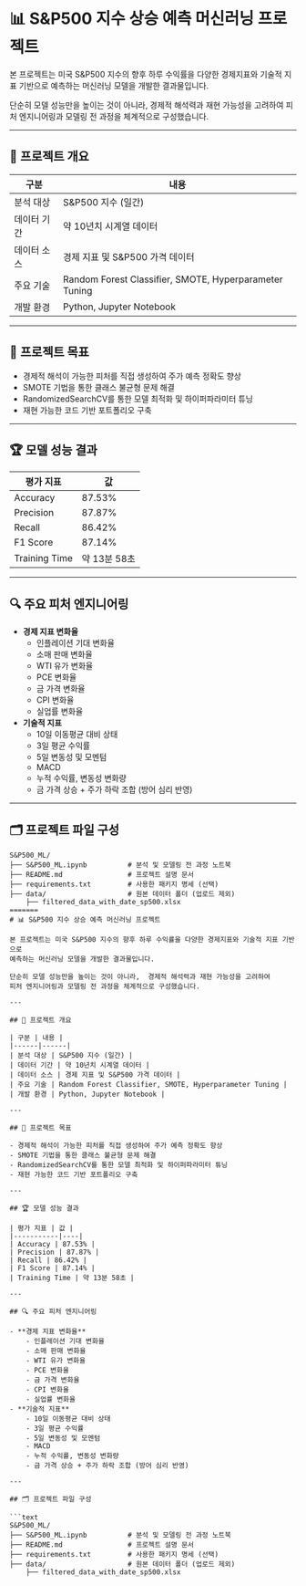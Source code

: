 # 📊 S&P500 지수 상승 예측 머신러닝 프로젝트

본 프로젝트는 미국 S&P500 지수의 향후 하루 수익률을 다양한 경제지표와 기술적 지표 기반으로 예측하는 머신러닝 모델을 개발한 결과물입니다.  

단순히 모델 성능만을 높이는 것이 아니라, 경제적 해석력과 재현 가능성을 고려하여 피처 엔지니어링과 모델링 전 과정을 체계적으로 구성했습니다.

---

## 📌 프로젝트 개요

| 구분 | 내용 |
|------|------|
| 분석 대상 | S&P500 지수 (일간) |
| 데이터 기간 | 약 10년치 시계열 데이터 |
| 데이터 소스 | 경제 지표 및 S&P500 가격 데이터 |
| 주요 기술 | Random Forest Classifier, SMOTE, Hyperparameter Tuning |
| 개발 환경 | Python, Jupyter Notebook |

---

## 🎯 프로젝트 목표

- 경제적 해석이 가능한 피처를 직접 생성하여 주가 예측 정확도 향상
- SMOTE 기법을 통한 클래스 불균형 문제 해결
- RandomizedSearchCV를 통한 모델 최적화 및 하이퍼파라미터 튜닝
- 재현 가능한 코드 기반 포트폴리오 구축

---

## 🏆 모델 성능 결과

| 평가 지표 | 값 |
|-----------|----|
| Accuracy | 87.53% |
| Precision | 87.87% |
| Recall | 86.42% |
| F1 Score | 87.14% |
| Training Time | 약 13분 58초 |

---

## 🔍 주요 피처 엔지니어링

- **경제 지표 변화율**
    - 인플레이션 기대 변화율
    - 소매 판매 변화율
    - WTI 유가 변화율
    - PCE 변화율
    - 금 가격 변화율
    - CPI 변화율
    - 실업률 변화율
- **기술적 지표**
    - 10일 이동평균 대비 상태
    - 3일 평균 수익률
    - 5일 변동성 및 모멘텀
    - MACD
    - 누적 수익률, 변동성 변화량
    - 금 가격 상승 + 주가 하락 조합 (방어 심리 반영)

---

## 🗂️ 프로젝트 파일 구성

```text
S&P500_ML/
├── S&P500_ML.ipynb          # 분석 및 모델링 전 과정 노트북
├── README.md                # 프로젝트 설명 문서
├── requirements.txt         # 사용한 패키지 명세 (선택)
├── data/                    # 원본 데이터 폴더 (업로드 제외)
    ├── filtered_data_with_date_sp500.xlsx
=======
# 📊 S&P500 지수 상승 예측 머신러닝 프로젝트

본 프로젝트는 미국 S&P500 지수의 향후 하루 수익률을 다양한 경제지표와 기술적 지표 기반으로
예측하는 머신러닝 모델을 개발한 결과물입니다.  

단순히 모델 성능만을 높이는 것이 아니라,  경제적 해석력과 재현 가능성을 고려하여
피처 엔지니어링과 모델링 전 과정을 체계적으로 구성했습니다.

---

## 📌 프로젝트 개요

| 구분 | 내용 |
|------|------|
| 분석 대상 | S&P500 지수 (일간) |
| 데이터 기간 | 약 10년치 시계열 데이터 |
| 데이터 소스 | 경제 지표 및 S&P500 가격 데이터 |
| 주요 기술 | Random Forest Classifier, SMOTE, Hyperparameter Tuning |
| 개발 환경 | Python, Jupyter Notebook |

---

## 🎯 프로젝트 목표

- 경제적 해석이 가능한 피처를 직접 생성하여 주가 예측 정확도 향상
- SMOTE 기법을 통한 클래스 불균형 문제 해결
- RandomizedSearchCV를 통한 모델 최적화 및 하이퍼파라미터 튜닝
- 재현 가능한 코드 기반 포트폴리오 구축

---

## 🏆 모델 성능 결과

| 평가 지표 | 값 |
|-----------|----|
| Accuracy | 87.53% |
| Precision | 87.87% |
| Recall | 86.42% |
| F1 Score | 87.14% |
| Training Time | 약 13분 58초 |

---

## 🔍 주요 피처 엔지니어링

- **경제 지표 변화율**
    - 인플레이션 기대 변화율
    - 소매 판매 변화율
    - WTI 유가 변화율
    - PCE 변화율
    - 금 가격 변화율
    - CPI 변화율
    - 실업률 변화율
- **기술적 지표**
    - 10일 이동평균 대비 상태
    - 3일 평균 수익률
    - 5일 변동성 및 모멘텀
    - MACD
    - 누적 수익률, 변동성 변화량
    - 금 가격 상승 + 주가 하락 조합 (방어 심리 반영)

---

## 🗂️ 프로젝트 파일 구성

```text
S&P500_ML/
├── S&P500_ML.ipynb          # 분석 및 모델링 전 과정 노트북
├── README.md                # 프로젝트 설명 문서
├── requirements.txt         # 사용한 패키지 명세 (선택)
├── data/                    # 원본 데이터 폴더 (업로드 제외)
    ├── filtered_data_with_date_sp500.xlsx
